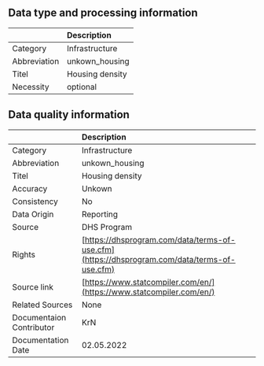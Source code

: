 ## Data type and processing information 

|              | Description     |
|:-------------|:----------------|
| Category     | Infrastructure  |
| Abbreviation | unkown_housing  |
| Titel        | Housing density |
| Necessity    | optional        |

## Data quality information 

|                          | Description                                                                                  |
|:-------------------------|:---------------------------------------------------------------------------------------------|
| Category                 | Infrastructure                                                                               |
| Abbreviation             | unkown_housing                                                                               |
| Titel                    | Housing density                                                                              |
| Accuracy                 | Unkown                                                                                       |
| Consistency              | No                                                                                           |
| Data Origin              | Reporting                                                                                    |
| Source                   | DHS Program                                                                                  |
| Rights                   | [https://dhsprogram.com/data/terms-of-use.cfm](https://dhsprogram.com/data/terms-of-use.cfm) |
| Source link              | [https://www.statcompiler.com/en/](https://www.statcompiler.com/en/)                         |
| Related Sources          | None                                                                                         |
| Documentaion Contributor | KrN                                                                                          |
| Documentation Date       | 02.05.2022                                                                                   |